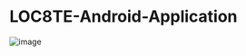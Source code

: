# LOC8TE-Android-Application
![image](https://user-images.githubusercontent.com/104606066/191419623-2c10e927-5396-434c-98fc-af64c322d237.png)
